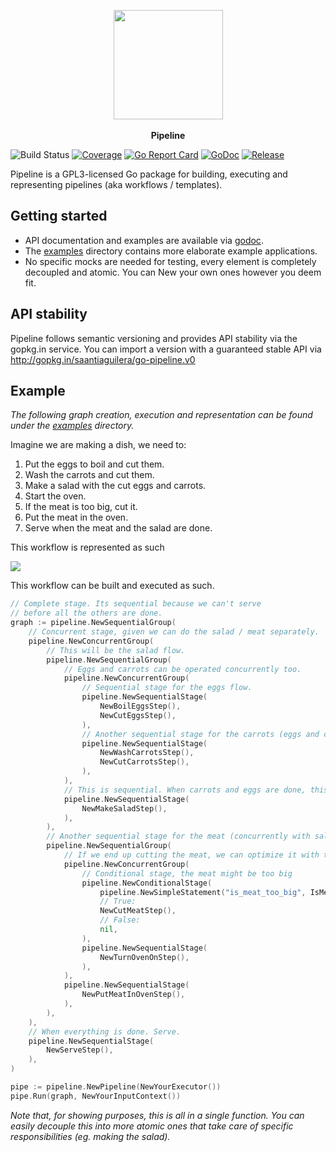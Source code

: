<p align="center">
    <img width="175" align="center" src="https://github.com/saantiaguilera/go-pipeline/raw/master/logo/logo.png"/><br>
    <br>
    <b>Pipeline</b>
</p>

![Build Status](https://github.com/saantiaguilera/go-pipeline/workflows/Go/badge.svg) 
[![Coverage](https://codecov.io/gh/saantiaguilera/go-pipeline/branch/master/graph/badge.svg)](https://codecov.io/gh/saantiaguilera/go-pipeline)
[![Go Report Card](https://goreportcard.com/badge/github.com/saantiaguilera/go-pipeline)](https://goreportcard.com/report/github.com/saantiaguilera/go-pipeline)
[![GoDoc](https://godoc.org/github.com/saantiaguilera/go-pipeline?status.svg)](https://godoc.org/github.com/saantiaguilera/go-pipeline)
[![Release](https://img.shields.io/github/release/saantiaguilera/go-pipeline.svg?style=flat-square)](https://github.com/saantiaguilera/go-pipeline/releases)

Pipeline is a GPL3-licensed Go package for building, executing and representing pipelines (aka workflows / templates).

## Getting started

- API documentation and examples are available via [godoc](https://godoc.org/github.com/saantiaguilera/go-pipeline).
- The [examples](./examples) directory contains more elaborate example applications.
- No specific mocks are needed for testing, every element is completely decoupled and atomic. You can New your own ones however you deem fit.

## API stability

Pipeline follows semantic versioning and provides API stability via the gopkg.in service.
You can import a version with a guaranteed stable API via http://gopkg.in/saantiaguilera/go-pipeline.v0

## Example

_The following graph creation, execution and representation can be found under the [examples](examples/static/cook_example/) directory._

Imagine we are making a dish, we need to:
1. Put the eggs to boil and cut them.
2. Wash the carrots and cut them.
3. Make a salad with the cut eggs and carrots.
4. Start the oven. 
5. If the meat is too big, cut it. 
6. Put the meat in the oven.
7. Serve when the meat and the salad are done.

This workflow is represented as such

![](examples/static/cook_example/template.svg)

This workflow can be built and executed as such.
```go
// Complete stage. Its sequential because we can't serve
// before all the others are done. 
graph := pipeline.NewSequentialGroup(
    // Concurrent stage, given we can do the salad / meat separately.
    pipeline.NewConcurrentGroup(
        // This will be the salad flow.
        pipeline.NewSequentialGroup( 
            // Eggs and carrots can be operated concurrently too.
            pipeline.NewConcurrentGroup(
                // Sequential stage for the eggs flow.
                pipeline.NewSequentialStage(
                    NewBoilEggsStep(),
                    NewCutEggsStep(),
                ),
                // Another sequential stage for the carrots (eggs and carrots will be concurrent though!)
                pipeline.NewSequentialStage(
                    NewWashCarrotsStep(),
                    NewCutCarrotsStep(),
                ),
            ),
            // This is sequential. When carrots and eggs are done, this will run.
            pipeline.NewSequentialStage(
                NewMakeSaladStep(),
            ),
        ),
        // Another sequential stage for the meat (concurrently with salad)
        pipeline.NewSequentialGroup(
            // If we end up cutting the meat, we can optimize it with the oven operation
            pipeline.NewConcurrentGroup(
                // Conditional stage, the meat might be too big
                pipeline.NewConditionalStage(
                    pipeline.NewSimpleStatement("is_meat_too_big", IsMeatTooBigForTheOven),
                    // True:
                    NewCutMeatStep(),
                    // False:
                    nil,
                ),
                pipeline.NewSequentialStage(
                    NewTurnOvenOnStep(),
                ),
            ),
            pipeline.NewSequentialStage(
                NewPutMeatInOvenStep(),
            ),
        ),
    ),
    // When everything is done. Serve.
    pipeline.NewSequentialStage(
        NewServeStep(),
    ),
)

pipe := pipeline.NewPipeline(NewYourExecutor())
pipe.Run(graph, NewYourInputContext())
```
_Note that, for showing purposes, this is all in a single function. You can easily decouple this into more atomic ones that take care of specific responsibilities (eg. making the salad)._
